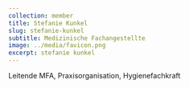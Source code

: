 ```yaml
---
collection: member
title: Stefanie Kunkel
slug: stefanie-kunkel
subtitle: Medizinische Fachangestellte
image: ../media/favicon.png
excerpt: stefanie kunkel
---
```

L﻿eitende MFA, Praxisorganisation, Hygienefachkraft